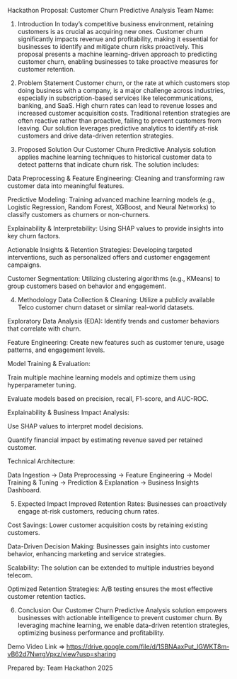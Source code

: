 Hackathon Proposal: Customer Churn Predictive Analysis
Team Name: <IndianCoder/>
1. Introduction
In today’s competitive business environment, retaining customers is as crucial as acquiring new ones. Customer churn significantly impacts revenue and profitability, making it essential for businesses to identify and mitigate churn risks proactively. This proposal presents a machine learning-driven approach to predicting customer churn, enabling businesses to take proactive measures for customer retention.

2. Problem Statement
Customer churn, or the rate at which customers stop doing business with a company, is a major challenge across industries, especially in subscription-based services like telecommunications, banking, and SaaS. High churn rates can lead to revenue losses and increased customer acquisition costs. Traditional retention strategies are often reactive rather than proactive, failing to prevent customers from leaving. Our solution leverages predictive analytics to identify at-risk customers and drive data-driven retention strategies.

3. Proposed Solution
Our Customer Churn Predictive Analysis solution applies machine learning techniques to historical customer data to detect patterns that indicate churn risk. The solution includes:

Data Preprocessing & Feature Engineering: Cleaning and transforming raw customer data into meaningful features.

Predictive Modeling: Training advanced machine learning models (e.g., Logistic Regression, Random Forest, XGBoost, and Neural Networks) to classify customers as churners or non-churners.

Explainability & Interpretability: Using SHAP values to provide insights into key churn factors.

Actionable Insights & Retention Strategies: Developing targeted interventions, such as personalized offers and customer engagement campaigns.

Customer Segmentation: Utilizing clustering algorithms (e.g., KMeans) to group customers based on behavior and engagement.


4. Methodology
Data Collection & Cleaning: Utilize a publicly available Telco customer churn dataset or similar real-world datasets.

Exploratory Data Analysis (EDA): Identify trends and customer behaviors that correlate with churn.

Feature Engineering: Create new features such as customer tenure, usage patterns, and engagement levels.

Model Training & Evaluation:

Train multiple machine learning models and optimize them using hyperparameter tuning.

Evaluate models based on precision, recall, F1-score, and AUC-ROC.

Explainability & Business Impact Analysis:

Use SHAP values to interpret model decisions.

Quantify financial impact by estimating revenue saved per retained customer.

Technical Architecture:

Data Ingestion → Data Preprocessing → Feature Engineering → Model Training & Tuning → Prediction & Explanation → Business Insights Dashboard.

5. Expected Impact
Improved Retention Rates: Businesses can proactively engage at-risk customers, reducing churn rates.

Cost Savings: Lower customer acquisition costs by retaining existing customers.

Data-Driven Decision Making: Businesses gain insights into customer behavior, enhancing marketing and service strategies.

Scalability: The solution can be extended to multiple industries beyond telecom.

Optimized Retention Strategies: A/B testing ensures the most effective customer retention tactics.

6. Conclusion
Our Customer Churn Predictive Analysis solution empowers businesses with actionable intelligence to prevent customer churn. By leveraging machine learning, we enable data-driven retention strategies, optimizing business performance and profitability.

Demo Video Link => https://drive.google.com/file/d/1SBNAaxPut_lGWKT8m-vB62d7NwrgVpxz/view?usp=sharing

Prepared by:
Team <IndianCoder/>
Hackathon 2025
